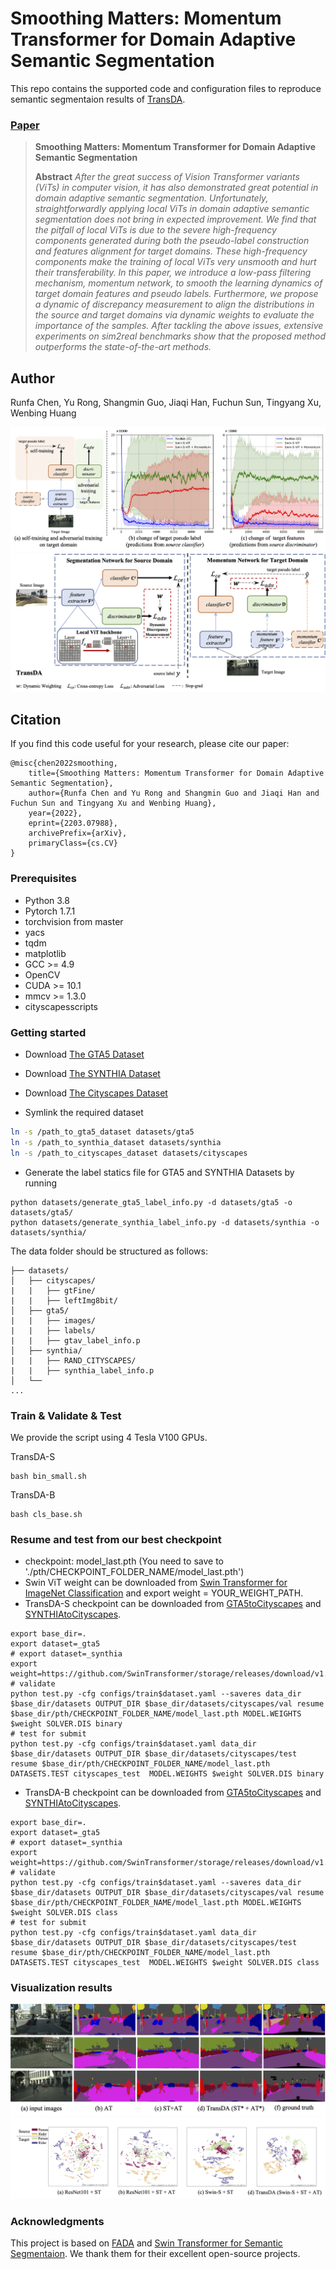# Smoothing Matters: Momentum Transformer for Domain Adaptive Semantic Segmentation

This repo contains the supported code and configuration files to reproduce semantic segmentaion results of [TransDA](https://arxiv.org/abs/2203.07988). 

### [Paper](https://arxiv.org/abs/2003.00273) 

> **Smoothing Matters: Momentum Transformer for Domain Adaptive Semantic Segmentation**<br>
>
> **Abstract** *After the great success of Vision Transformer variants (ViTs) in computer vision, it has also demonstrated great potential in domain adaptive semantic segmentation. Unfortunately, straightforwardly applying local ViTs in domain adaptive semantic segmentation does not bring in expected improvement. We find that the pitfall of local ViTs is due to the severe high-frequency components generated during both the pseudo-label construction and features alignment for target domains. These high-frequency components make the training of local ViTs very unsmooth and hurt their transferability. In this paper, we introduce a low-pass filtering mechanism, momentum network, to smooth the learning dynamics of target domain features and pseudo labels. Furthermore, we propose a dynamic of discrepancy measurement to align the distributions in the source and target domains via dynamic weights to evaluate the importance of the samples. After tackling the above issues, extensive experiments on sim2real benchmarks show that the proposed method outperforms the state-of-the-art methods.*

## Author
Runfa Chen, Yu Rong, Shangmin Guo, Jiaqi Han, Fuchun Sun, Tingyang Xu, Wenbing Huang


<div align="center">
  <img src="./figure/train_title.png"  >
</div>

<div align="center">
  <img src="./figure/TransDA.png" >
</div>

## Citation
If you find this code useful for your research, please cite our paper:

```
@misc{chen2022smoothing,
    title={Smoothing Matters: Momentum Transformer for Domain Adaptive Semantic Segmentation},
    author={Runfa Chen and Yu Rong and Shangmin Guo and Jiaqi Han and Fuchun Sun and Tingyang Xu and Wenbing Huang},
    year={2022},
    eprint={2203.07988},
    archivePrefix={arXiv},
    primaryClass={cs.CV}
}
```

### Prerequisites
- Python 3.8
- Pytorch 1.7.1
- torchvision from master
- yacs
- tqdm
- matplotlib
- GCC >= 4.9
- OpenCV
- CUDA >= 10.1
- mmcv >= 1.3.0
- cityscapesscripts


### Getting started

- Download [The GTA5 Dataset]( https://download.visinf.tu-darmstadt.de/data/from_games/ )

- Download [The SYNTHIA Dataset]( http://synthia-dataset.net/download/808/ )

- Download [The Cityscapes Dataset]( https://www.cityscapes-dataset.com/ )

- Symlink the required dataset
```bash
ln -s /path_to_gta5_dataset datasets/gta5
ln -s /path_to_synthia_dataset datasets/synthia
ln -s /path_to_cityscapes_dataset datasets/cityscapes
```

- Generate the label statics file for GTA5 and SYNTHIA Datasets by running 
```
python datasets/generate_gta5_label_info.py -d datasets/gta5 -o datasets/gta5/
python datasets/generate_synthia_label_info.py -d datasets/synthia -o datasets/synthia/
```

The data folder should be structured as follows:
```
├── datasets/
│   ├── cityscapes/     
|   |   ├── gtFine/
|   |   ├── leftImg8bit/
│   ├── gta5/
|   |   ├── images/
|   |   ├── labels/
|   |   ├── gtav_label_info.p
│   ├── synthia/
|   |   ├── RAND_CITYSCAPES/
|   |   ├── synthia_label_info.p
│   └── 			
...
```




### Train & Validate & Test
We provide the script using 4 Tesla V100 GPUs. 

TransDA-S
```
bash bin_small.sh
```
TransDA-B
```
bash cls_base.sh
```

### Resume and test from our best checkpoint

* checkpoint:  model_last.pth (You need to save to './pth/CHECKPOINT_FOLDER_NAME/model_last.pth')
* Swin ViT weight can be downloaded from [Swin Transformer for ImageNet Classification]( https://github.com/microsoft/Swin-Transformer ) and export weight = YOUR_WEIGHT_PATH.
* TransDA-S checkpoint can be downloaded from [GTA5toCityscapes](https://drive.google.com/drive/folders/1kU1AAZpiOIVUiM0z8xc3s0yCYKsLty8I?usp=sharing ) and [SYNTHIAtoCityscapes]( https://drive.google.com/drive/folders/142ioi5tTEATp2bVbapTB1k6Z0asTwPFV?usp=sharing ).
```
export base_dir=.
export dataset=_gta5
# export dataset=_synthia
export weight=https://github.com/SwinTransformer/storage/releases/download/v1.0.0/swin_small_patch4_window7_224.pth
# validate
python test.py -cfg configs/train$dataset.yaml --saveres data_dir $base_dir/datasets OUTPUT_DIR $base_dir/datasets/cityscapes/val resume $base_dir/pth/CHECKPOINT_FOLDER_NAME/model_last.pth MODEL.WEIGHTS $weight SOLVER.DIS binary
# test for submit
python test.py -cfg configs/train$dataset.yaml data_dir $base_dir/datasets OUTPUT_DIR $base_dir/datasets/cityscapes/test resume $base_dir/pth/CHECKPOINT_FOLDER_NAME/model_last.pth  DATASETS.TEST cityscapes_test  MODEL.WEIGHTS $weight SOLVER.DIS binary
```


* TransDA-B checkpoint can be downloaded from [GTA5toCityscapes]( https://drive.google.com/drive/folders/16zLe32ZRU524VCpGGL4-NcGez2fMeS1R?usp=sharing ) and [SYNTHIAtoCityscapes]( https://drive.google.com/drive/folders/1tjqr69Etz-1M8L5Xvdpubbg127Yu32u5?usp=sharing ).
```
export base_dir=.
export dataset=_gta5
# export dataset=_synthia
export weight=https://github.com/SwinTransformer/storage/releases/download/v1.0.0/swin_base_patch4_window7_224_22k.pth
# validate
python test.py -cfg configs/train$dataset.yaml --saveres data_dir $base_dir/datasets OUTPUT_DIR $base_dir/datasets/cityscapes/val resume $base_dir/pth/CHECKPOINT_FOLDER_NAME/model_last.pth MODEL.WEIGHTS $weight SOLVER.DIS class
# test for submit
python test.py -cfg configs/train$dataset.yaml data_dir $base_dir/datasets OUTPUT_DIR $base_dir/datasets/cityscapes/test resume $base_dir/pth/CHECKPOINT_FOLDER_NAME/model_last.pth  DATASETS.TEST cityscapes_test  MODEL.WEIGHTS $weight SOLVER.DIS class
```

### Visualization results

![Visualization](figure/seg3.png)
![UMAP](figure/UMAP.png)

### Acknowledgments
This project is based on [FADA](https://github.com/JDAI-CV/FADA) and [Swin Transformer for Semantic Segmentaion](https://github.com/SwinTransformer/Swin-Transformer-Semantic-Segmentation). We thank them for their excellent open-source projects.